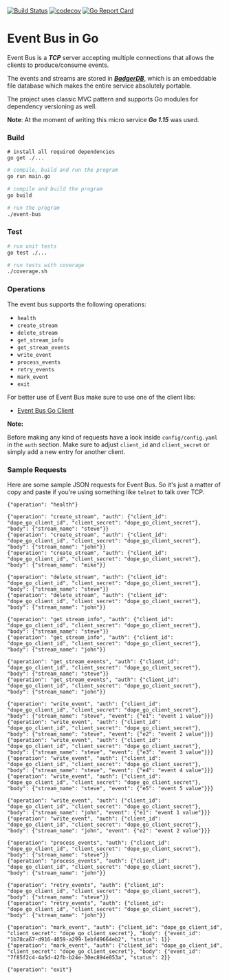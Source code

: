 [![Build Status](https://travis-ci.com/go-web-dev/event-bus.svg?branch=master)](https://travis-ci.com/go-web-dev/event-bus)
[![codecov](https://codecov.io/gh/go-web-dev/event-bus/branch/master/graph/badge.svg)](https://codecov.io/gh/go-web-dev/event-bus)
[![Go Report Card](https://goreportcard.com/badge/github.com/go-web-dev/event-bus)](https://goreportcard.com/report/github.com/go-web-dev/event-bus)

# Event Bus in Go

Event Bus is a ***TCP*** server accepting multiple connections
that allows the clients to produce/consume events.

The events and streams are stored in [***BadgerDB***](https://dgraph.io/docs/badger/get-started/), which is an embeddable
file database which makes the entire service absolutely portable.

The project uses classic MVC pattern and supports Go modules for dependency versioning as well.

**Note**:
At the moment of writing this micro service ***Go 1.15*** was used.

### Build

```
# install all required dependencies
go get ./...
```

```sh
# compile, build and run the program
go run main.go
```

```sh
# compile and build the program
go build

# run the program
./event-bus
```

### Test

```sh
# run unit tests
go test ./...

# run tests with coverage
./coverage.sh
```

### Operations

The event bus supports the following operations:

- `health`
- `create_stream`
- `delete_stream`
- `get_stream_info`
- `get_stream_events`
- `write_event`
- `process_events`
- `retry_events`
- `mark_event`
- `exit`

For better use of Event Bus make sure to use one of the client libs:

- [Event Bus Go Client](https://github.com/go-web-dev/event-bus-go-client)

**Note:**

Before making any kind of requests have a look inside `config/config.yaml`
in the `auth` section. Make sure to adjust `client_id` and `client_secret` or
simply add a new entry for another client.

### Sample Requests

Here are some sample JSON requests for Event Bus.
So it's just a matter of copy and paste if you're using
something like `telnet` to talk over TCP.

```
{"operation": "health"}

{"operation": "create_stream", "auth": {"client_id": "dope_go_client_id", "client_secret": "dope_go_client_secret"}, "body": {"stream_name": "steve"}}
{"operation": "create_stream", "auth": {"client_id": "dope_go_client_id", "client_secret": "dope_go_client_secret"}, "body": {"stream_name": "john"}}
{"operation": "create_stream", "auth": {"client_id": "dope_go_client_id", "client_secret": "dope_go_client_secret"}, "body": {"stream_name": "mike"}}

{"operation": "delete_stream", "auth": {"client_id": "dope_go_client_id", "client_secret": "dope_go_client_secret"}, "body": {"stream_name": "steve"}}
{"operation": "delete_stream", "auth": {"client_id": "dope_go_client_id", "client_secret": "dope_go_client_secret"}, "body": {"stream_name": "john"}}

{"operation": "get_stream_info", "auth": {"client_id": "dope_go_client_id", "client_secret": "dope_go_client_secret"}, "body": {"stream_name": "steve"}}
{"operation": "get_stream_info", "auth": {"client_id": "dope_go_client_id", "client_secret": "dope_go_client_secret"}, "body": {"stream_name": "john"}}

{"operation": "get_stream_events", "auth": {"client_id": "dope_go_client_id", "client_secret": "dope_go_client_secret"}, "body": {"stream_name": "steve"}}
{"operation": "get_stream_events", "auth": {"client_id": "dope_go_client_id", "client_secret": "dope_go_client_secret"}, "body": {"stream_name": "john"}}

{"operation": "write_event", "auth": {"client_id": "dope_go_client_id", "client_secret": "dope_go_client_secret"}, "body": {"stream_name": "steve", "event": {"e1": "event 1 value"}}}
{"operation": "write_event", "auth": {"client_id": "dope_go_client_id", "client_secret": "dope_go_client_secret"}, "body": {"stream_name": "steve", "event": {"e2": "event 2 value"}}}
{"operation": "write_event", "auth": {"client_id": "dope_go_client_id", "client_secret": "dope_go_client_secret"}, "body": {"stream_name": "steve", "event": {"e3": "event 3 value"}}}
{"operation": "write_event", "auth": {"client_id": "dope_go_client_id", "client_secret": "dope_go_client_secret"}, "body": {"stream_name": "steve", "event": {"e4": "event 4 value"}}}
{"operation": "write_event", "auth": {"client_id": "dope_go_client_id", "client_secret": "dope_go_client_secret"}, "body": {"stream_name": "steve", "event": {"e5": "event 5 value"}}}

{"operation": "write_event", "auth": {"client_id": "dope_go_client_id", "client_secret": "dope_go_client_secret"}, "body": {"stream_name": "john", "event": {"e1": "event 1 value"}}}
{"operation": "write_event", "auth": {"client_id": "dope_go_client_id", "client_secret": "dope_go_client_secret"}, "body": {"stream_name": "john", "event": {"e2": "event 2 value"}}}

{"operation": "process_events", "auth": {"client_id": "dope_go_client_id", "client_secret": "dope_go_client_secret"}, "body": {"stream_name": "steve"}}
{"operation": "process_events", "auth": {"client_id": "dope_go_client_id", "client_secret": "dope_go_client_secret"}, "body": {"stream_name": "john"}}

{"operation": "retry_events", "auth": {"client_id": "dope_go_client_id", "client_secret": "dope_go_client_secret"}, "body": {"stream_name": "steve"}}
{"operation": "retry_events", "auth": {"client_id": "dope_go_client_id", "client_secret": "dope_go_client_secret"}, "body": {"stream_name": "john"}}

{"operation": "mark_event", "auth": {"client_id": "dope_go_client_id", "client_secret": "dope_go_client_secret"}, "body": {"event_id": "1b78ca67-d916-4059-a299-1ebf49664eb2", "status": 1}}
{"operation": "mark_event", "auth": {"client_id": "dope_go_client_id", "client_secret": "dope_go_client_secret"}, "body": {"event_id": "7f85f2c4-4a5d-42fb-b24e-30ec894e053a", "status": 2}}

{"operation": "exit"}
```
